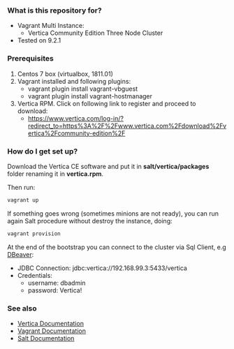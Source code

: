 ### What is this repository for? ###

* Vagrant Multi Instance:
    * Vertica Community Edition Three Node Cluster
* Tested on 9.2.1

### Prerequisites  ###

1. Centos 7 box (virtualbox, 1811.01)
2. Vagrant installed and following plugins:
      * vagrant plugin install vagrant-vbguest
      * vagrant plugin install vagrant-hostmanager
3. Vertica RPM. Click on following link to register and proceed to download:
      * https://www.vertica.com/log-in/?redirect_to=https%3A%2F%2Fwww.vertica.com%2Fdownload%2Fvertica%2Fcommunity-edition%2F

### How do I get set up? ###

Download the Vertica CE software and put it in **salt/vertica/packages** folder renaming it in **vertica.rpm**.

Then run:
```bash
vagrant up
```

If something goes wrong (sometimes minions are not ready), you can run again Salt procedure without destroy the instance, doing:

```bash
vagrant provision
```

At the end of the bootstrap you can connect to the cluster via Sql Client, e.g [DBeaver](https://dbeaver.io/download/):

* JDBC Connection: jdbc:vertica://192.168.99.3:5433/vertica
* Credentials:
    * username: dbadmin
    * password: Vertica!

### See also ###

* [Vertica Documentation](https://www.vertica.com/docs/9.1.x/HTML/index.htm)
* [Vagrant Documentation](https://www.vagrantup.com/docs/)
* [Salt Documentation](https://docs.saltstack.com/en/latest/)
